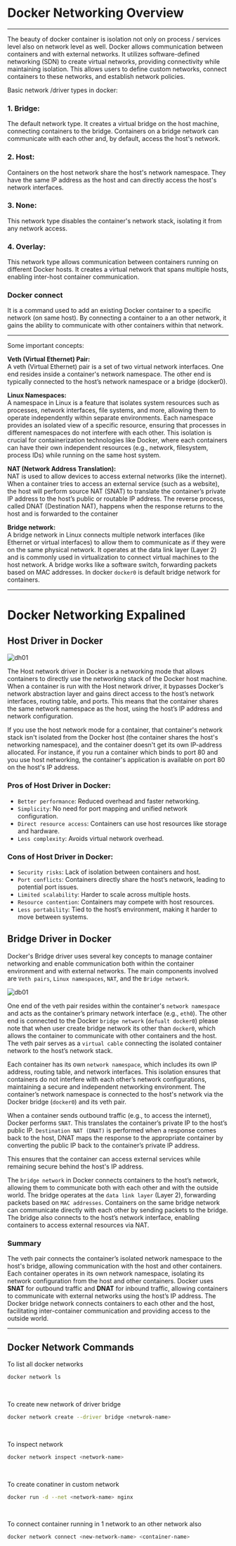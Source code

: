 # Docker Networking Overview
---
The beauty of docker container is isolation not only on process / services level also on network level as well. Docker allows communication between containers and with external networks. It utilizes software-defined networking (SDN) to create virtual networks, providing connectivity while maintaining isolation. This allows users to define custom networks, connect containers to these networks, and establish network policies.         
 
Basic network /driver types in docker:

### 1. Bridge: 
The default network type. It creates a virtual bridge on the host machine, connecting containers to the bridge. Containers on a bridge network can communicate with each other and, by default, access the host's network.        

### 2. Host: 
Containers on the host network share the host's network namespace. They have the same IP address as the host and can directly access the host's network interfaces.    

### 3. None:
This network type disables the container's network stack, isolating it from any network access.   

### 4. Overlay: 
This network type allows communication between containers running on different Docker hosts. It creates a virtual network that spans multiple hosts, enabling inter-host container communication.  

### Docker connect 
It is a command used to add an existing Docker container to a specific network (on same host). By connecting a container to a an other network, it gains the ability to communicate with other containers within that network.

---
Some important concepts:

**Veth (Virtual Ethernet) Pair:**             
  A veth (Virtual Ethernet) pair is a set of two virtual network interfaces. One end resides inside a container's network namespace. The other end is typically connected to the host’s network namespace or a bridge (docker0).
  
**Linux Namespaces:**   
  A namespace in Linux is a feature that isolates system resources such as processes, network interfaces, file systems, and more, allowing them to operate independently within separate environments. Each namespace provides an isolated view of a specific resource, ensuring that processes in different namespaces do not interfere with each other. This isolation is crucial for containerization technologies like Docker, where each containers can have their own independent resources (e.g., network, filesystem, process IDs) while running on the same host system.   
  
**NAT (Network Address Translation):**    
  NAT is used to allow devices to access external networks (like the internet). When a container tries to access an external service (such as a website), the host will perform source NAT (SNAT) to translate the container’s private IP address to the host’s public or routable IP address. The reverse process, called DNAT (Destination NAT), happens when the response returns to the host and is forwarded to the container
  
**Bridge network:**    
  A bridge network in Linux connects multiple network interfaces (like Ethernet or virtual interfaces) to allow them to communicate as if they were on the same physical network. It operates at the data link layer (Layer 2) and is commonly used in virtualization to connect virtual machines to the host network. A bridge works like a software switch, forwarding packets based on MAC addresses. In docker `docker0` is default bridge network for containers.

---
# Docker Networking Expalined

## Host Driver in Docker

![dh01](images/dh01.webp)


The Host network driver in Docker is a networking mode that allows containers to directly use the networking stack of the Docker host machine. When a container is run with the Host network driver, it bypasses Docker’s network abstraction layer and gains direct access to the host’s network interfaces, routing table, and ports. This means that the container shares the same network namespace as the host, using the host’s IP address and network configuration.

If you use the host network mode for a container, that container's network stack isn't isolated from the Docker host (the container shares the host's networking namespace), and the container doesn't get its own IP-address allocated. For instance, if you run a container which binds to port 80 and you use host networking, the container's application is available on port 80 on the host's IP address.

### Pros of Host Driver in Docker:
- `Better performance`: Reduced overhead and faster networking.
- `Simplicity`: No need for port mapping and unified network configuration.
- `Direct resource access`: Containers can use host resources like storage and hardware.
- `Less complexity`: Avoids virtual network overhead.
    
### Cons of Host Driver in Docker:
- `Security risks`: Lack of isolation between containers and host.
- `Port conflicts`: Containers directly share the host’s network, leading to potential port issues.
- `Limited scalability`: Harder to scale across multiple hosts.
- `Resource contention`: Containers may compete with host resources.
- `Less portability`: Tied to the host’s environment, making it harder to move between systems.


## Bridge Driver in Docker   

Docker's Bridge driver uses several key concepts to manage container networking and enable communication both within the container environment and with external networks. The main components involved are `Veth pairs`, `Linux namespaces`, `NAT`, and the `Bridge network`.

![db01](images/db01.png)

 
One end of the veth pair resides within the container's `network namespace` and acts as the container’s primary network interface (e.g., `eth0`). The other end is connected to the Docker `bridge network` (`defualt docker0`) please note that when user create bridge network its other than `docker0`, which allows the container to communicate with other containers and the host. The veth pair serves as a `virtual cable` connecting the isolated container network to the host’s network stack.

Each container has its own `network namespace`, which includes its own IP address, routing table, and network interfaces. This isolation ensures that containers do not interfere with each other’s network configurations, maintaining a secure and independent networking environment. The container’s network namespace is connected to the host's network via the Docker bridge (`docker0`) and its veth pair.

When a container sends outbound traffic (e.g., to access the internet), Docker performs `SNAT`. This translates the container’s private IP to the host’s public IP. `Destination NAT (DNAT)` is performed when a response comes back to the host, DNAT maps the response to the appropriate container by converting the public IP back to the container’s private IP address.

This ensures that the container can access external services while remaining secure behind the host's IP address.

The `bridge network` in Docker connects containers to the host’s network, allowing them to communicate both with each other and with the outside world. The bridge operates at the `data link layer` (Layer 2), forwarding packets based on `MAC addresses`. Containers on the same bridge network can communicate directly with each other by sending packets to the bridge. The bridge also connects to the host’s network interface, enabling containers to access external resources via NAT.

### **Summary**

The veth pair connects the container’s isolated network namespace to the host's bridge, allowing communication with the host and other containers. Each container operates in its own network namespace, isolating its network configuration from the host and other containers. Docker uses **SNAT** for outbound traffic and **DNAT** for inbound traffic, allowing containers to communicate with external networks using the host’s IP address. The Docker bridge network connects containers to each other and the host, facilitating inter-container communication and providing access to the outside world.

---

## Docker Network Commands

To list all docker networks
```bash
docker network ls
```
<br>

To create new network of driver bridge
```bash
docker network create --driver bridge <netwrok-name>
```
<br>

To inspect network
```bash
docker network inspect <network-name>
```
<br>

To create conatiner in custom network
```bash
docker run -d --net <network-name> nginx
```
<br>

To connect container running in 1 network to an other network also
```bash
docker network connect <new-network-name> <container-name>
```
<br>
